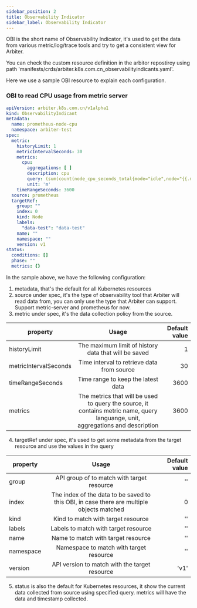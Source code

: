 ```yaml
---
sidebar_position: 2
title: Observability Indicator
sidebar_label: Observability Indicator
---
```

OBI is the short name of Observability Indicator, it's used to get the data from various metric/log/trace tools and try to get a consistent view for Arbiter.

You can check the custom resource definition in the arbitor repostiroy using path 'manifests/crds/arbiter.k8s.com.cn_observabilityindicants.yaml'.

Here we use a sample OBI resource to explain each configuration.

### OBI to read CPU usage from metric server
```yaml
apiVersion: arbiter.k8s.com.cn/v1alpha1
kind: ObservabilityIndicant
metadata:
  name: prometheus-node-cpu
  namespace: arbiter-test
spec:
  metric:
    historyLimit: 1
    metricIntervalSeconds: 30
    metrics:
      cpu:
        aggregations: [ ]
        description: cpu
        query: (sum(count(node_cpu_seconds_total{mode="idle",node="{{.metadata.name}}"}) by (mode, cpu)) - sum(irate(node_cpu_seconds_total{mode="idle",node="{{.metadata.name}}"}[5m])))*1000
        unit: 'm'
    timeRangeSeconds: 3600
  source: prometheus
  targetRef:
    group: ""
    index: 0
    kind: Node
    labels:
      "data-test": "data-test"
    name: ""
    namespace: ""
    version: v1
status:
  conditions: []
  phase: ""
  metrics: {}
```
In the sample above, we have the following configuration:
1. metadata, that's the default for all Kubernetes resources
2. source under spec, it's the type of observability tool that Arbiter will read data from, you can only use the type that Arbiter can support. Support metric-server and prometheus for now.
3. metric under spec, it's the data collection policy from the source.

| property         | Usage                                         | Default value |
|--------------    |:-----:                                         |-----------:|
| historyLimit |  The maximum limit of history data that will be saved  |        1 |
| metricIntervalSeconds      | Time interval to retrieve data from source |     30 |
| timeRangeSeconds      | Time range to keep the latest data |     3600 |
| metrics      | The metrics that will be used to query the source, it contains metric name, query languange, unit, aggregations and description|     3600 |
4. targetRef under spec, it's used to get some metadata from the target resource and use the values in the query

| property         | Usage                                         | Default value |
|--------------    |:-----:                                         |-----------:|
| group |  API group of to match with target resource  |        '' |
| index      | The index of the data to be saved to this OBI, in case there are multiple objects matched |     0 |
| kind      | Kind to match with target resource |     '' |
| labels      | Labels to match with target resource |     '' |
| name      | Name to match with target resource |     '' |
| namespace      | Namespace to match with target resource |     '' |
| version      | API version to match with the target resource |     'v1' |

5. status is also the default for Kubernetes resources, it show the current data collected from source using specified query. metrics will have the data and timestamp collected.
